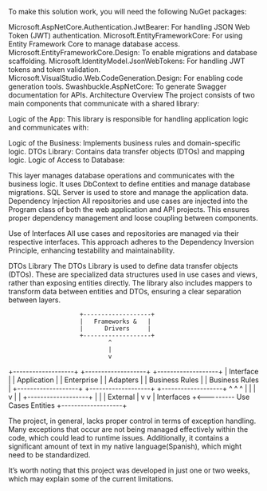 To make this solution work, you will need the following NuGet packages:

Microsoft.AspNetCore.Authentication.JwtBearer: For handling JSON Web Token (JWT) authentication.
Microsoft.EntityFrameworkCore: For using Entity Framework Core to manage database access.
Microsoft.EntityFrameworkCore.Design: To enable migrations and database scaffolding.
Microsoft.IdentityModel.JsonWebTokens: For handling JWT tokens and token validation.
Microsoft.VisualStudio.Web.CodeGeneration.Design: For enabling code generation tools.
Swashbuckle.AspNetCore: To generate Swagger documentation for APIs.
Architecture Overview
The project consists of two main components that communicate with a shared library:

Logic of the App: This library is responsible for handling application logic and communicates with:

Logic of the Business: Implements business rules and domain-specific logic.
DTOs Library: Contains data transfer objects (DTOs) and mapping logic.
Logic of Access to Database:

This layer manages database operations and communicates with the business logic.
It uses DbContext to define entities and manage database migrations.
SQL Server is used to store and manage the application data.
Dependency Injection
All repositories and use cases are injected into the Program class of both the web application and API projects. 
This ensures proper dependency management and loose coupling between components.

Use of Interfaces
All use cases and repositories are managed via their respective interfaces. This approach adheres to the Dependency Inversion Principle, enhancing testability and maintainability.

DTOs Library
The DTOs Library is used to define data transfer objects (DTOs). 
These are specialized data structures used in use cases and views, rather than exposing entities directly. 
The library also includes mappers to transform data between entities and DTOs, ensuring a clear separation between layers.


                        +-------------------+
                        |   Frameworks &   |
                        |      Drivers     |
                        +-------------------+
                                ^
                                |
                                v
+-------------------+   +-------------------+   +-------------------+
|   Interface       |   |   Application     |   |   Enterprise      |
|   Adapters        |   |   Business Rules  |   |   Business Rules  |
+-------------------+   +-------------------+   +-------------------+
        ^                       ^                       ^
        |                       |                       |
        v                       |                       |
+-------------------+            |                       |
|   External        |            v                       v
|   Interfaces      +<--------- Use Cases          Entities
+-------------------+





The project, in general, lacks proper control in terms of exception handling. 
Many exceptions that occur are not being managed effectively within the code, which could lead to runtime issues. 
Additionally, it contains a significant amount of text in my native language(Spanish), which might need to be standardized.

It’s worth noting that this project was developed in just one or two weeks, which may explain some of the current limitations.
